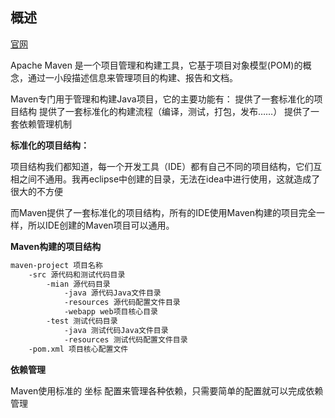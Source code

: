 ## 概述
<a href="https://maven.apache.org/" style="margin-right: 5px;">官网</a>

Apache Maven 是一个项目管理和构建工具，它基于项目对象模型(POM)的概念，通过一小段描述信息来管理项目的构建、报告和文档。

Maven专门用于管理和构建Java项目，它的主要功能有：
提供了一套标准化的项目结构
提供了一套标准化的构建流程（编译，测试，打包，发布……）
提供了一套依赖管理机制

**标准化的项目结构：**

项目结构我们都知道，每一个开发工具（IDE）都有自己不同的项目结构，它们互相之间不通用。我再eclipse中创建的目录，无法在idea中进行使用，这就造成了很大的不方便

而Maven提供了一套标准化的项目结构，所有的IDE使用Maven构建的项目完全一样，所以IDE创建的Maven项目可以通用。

**Maven构建的项目结构**

```txt
maven-project 项目名称
	-src 源代码和测试代码目录
		-mian 源代码目录
			-java 源代码Java文件目录
			-resources 源代码配置文件目录
			-webapp web项目核心目录
		-test 测试代码目录
			-java 测试代码Java文件目录
			-resources 测试代码配置文件目录
	-pom.xml 项目核心配置文件
```

**依赖管理**

Maven使用标准的 坐标 配置来管理各种依赖，只需要简单的配置就可以完成依赖管理

